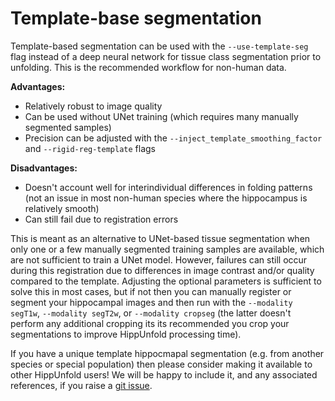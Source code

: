 # Template-base segmentation

Template-based segmentation can be used with the `--use-template-seg` flag instead of a deep neural network for tissue class segmentation prior to unfolding. This is the recommended workflow for non-human data.

**Advantages:**
- Relatively robust to image quality
- Can be used without UNet training (which requires many manually segmented samples)
- Precision can be adjusted with the `--inject_template_smoothing_factor` and `--rigid-reg-template` flags

**Disadvantages:**
- Doesn't account well for interindividual differences in folding patterns (not an issue in most non-human species where the hippocampus is relatively smooth)
- Can still fail due to registration errors

This is meant as an alternative to UNet-based tissue segmentation when only one or a few manually segmented training samples are available, which are not sufficient to train a UNet model. However, failures can still occur during this registration due to differences in image contrast and/or quality compared to the template. Adjusting the optional parameters is sufficient to solve this in most cases, but if not then you can manually register or segment your hippocampal images and then run with the `--modality segT1w`, `--modality segT2w`, or `--modality cropseg` (the latter doesn't perform any additional cropping its its recommended you crop your segmentations to improve HippUnfold processing time). 


If you have a unique template hippocmapal segmentation (e.g. from another species or special population) then please consider making it available to other HippUnfold users! We will be happy to include it, and any associated references, if you raise a [git issue](https://github.com/khanlab/hippunfold/issues). 
